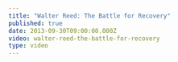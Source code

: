 ```yaml
---
title: "Walter Reed: The Battle for Recovery"
published: true
date: 2013-09-30T09:00:00.000Z
video: walter-reed-the-battle-for-recovery
type: video
---
```

